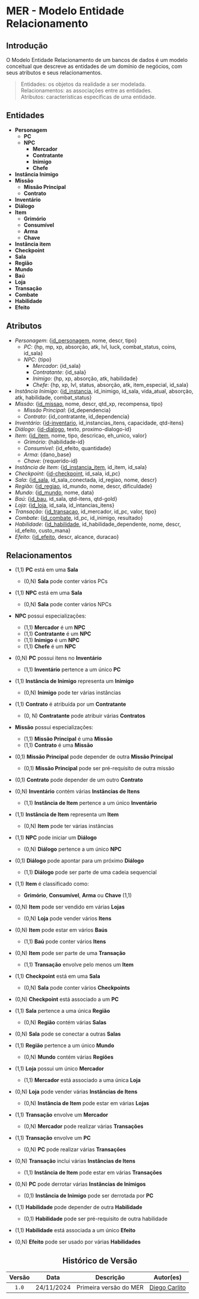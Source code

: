 # MER - Modelo Entidade Relacionamento

## Introdução

O Modelo Entidade Relacionamento de um bancos de dados é um modelo conceitual que descreve as entidades de um domínio de negócios, com seus atributos e seus relacionamentos.

> Entidades: os objetos da realidade a ser modelada.<br>
> Relacionamentos: as associações entre as entidades.<br>
> Atributos: características específicas de uma entidade.<br>


## Entidades

- **Personagem**
    - **PC**
    - **NPC**
        - **Mercador**
        - **Contratante**
        - **Inimigo**
        - **Chefe**
- **Instância Inimigo**
- **Missão**
    - **Missão Principal**
    - **Contrato**
- **Inventário**
- **Diálogo**
- **Item**
    - **Grimório**
    - **Consumível**
    - **Arma**
    - **Chave**
- **Instância item**
- **Checkpoint**
- **Sala**
- **Região**
- **Mundo**
- **Baú**
- **Loja**
- **Transação**
- **Combate**
- **Habilidade**
- **Efeito**

## Atributos

- *Personagem*: {<ins>id_personagem</ins>, nome, descr, tipo}
    - *PC*: {hp, mp, xp, absorção, atk, lvl, luck, combat_status, coins, id_sala}
    - *NPC*: {tipo}
        - *Mercador*: {id_sala}
        - *Contratante*: {id_sala}
        - *Inimigo*: {hp, xp, absorção, atk, habilidade}
        - *Chefe*: {hp, xp, lvl, status, absorção, atk, item_especial, id_sala}
- *Instância Inimigo*: {<ins>id_instancia</ins>, id_inimigo, id_sala, vida_atual, absorção, atk, habilidade, combat_status}
- *Missão*: {<ins>id_missao</ins>, nome, descr, qtd_xp, recompensa, tipo}
  - *Missão Principal*: {id_dependencia}
  - *Contrato*: {id_contratante, id_dependencia}
- *Inventário*: {<ins>id-inventario</ins>, id_instancias_itens, capacidade, qtd-itens}
- *Diálogo*: {<ins>id-dialogo</ins>, texto, proximo-dialogo-id}
- *Item*: {<ins>id_item</ins>, nome, tipo, descricao, eh_unico, valor}
  - *Grimório*: {habilidade-id}
  - *Consumível*: {id_efeito, quantidade}
  - *Arma*: {dano_base}
  - *Chave*: {requerido-id}
- *Instância de Item*: {<ins>id_instancia_item</ins>, id_item, id_sala}
- *Checkpoint*: {<ins>id-checkpoint</ins>, id_sala, id_pc}
- *Sala*: {<ins>id_sala</ins>, id_sala_conectada, id_regiao, nome, descr}
- *Região*: {<ins>id_regiao</ins>, id_mundo, nome, descr, dificuldade}
- *Mundo*: {<ins>id_mundo</ins>, nome, data}
- *Baú*: {<ins>id_bau</ins>, id_sala, qtd-itens, qtd-gold}
- *Loja*: {<ins>id_loja</ins>, id_sala, id_intancias_itens}
- *Transação*: {<ins>id_transacao</ins>, id_mercador, id_pc, valor, tipo}
- *Combate*: {<ins>id_combate</ins>, id_pc, id_inimigo, resultado}
- *Habilidade*: {<ins>id_habilidade</ins>, id_habilidade_dependente, nome, descr, id_efeito, custo_mana}
- *Efeito*: {<ins>id_efeito</ins>, descr, alcance, duracao}

## Relacionamentos

- (1,1) **PC** está em uma **Sala**  
  - (0,N) **Sala** pode conter vários PCs
- (1,1) **NPC** está em uma **Sala**  
  - (0,N) **Sala** pode conter vários NPCs
- **NPC** possui especializações:
  - (1,1) **Mercador** é um **NPC**
  - (1,1) **Contratante** é um **NPC**
  - (1,1) **Inimigo** é um **NPC**
  - (1,1) **Chefe** é um **NPC**
- (0,N) **PC** possui itens no **Inventário**  
  - (1,1) **Inventário** pertence a um único **PC**

- (1,1) **Instância de Inimigo** representa um **Inimigo**  
  - (0,N) **Inimigo** pode ter várias instâncias 

- (1,1) **Contrato** é atribuída por um **Contratante**  
  - (0, N) **Contratante** pode atribuir várias **Contratos**
- **Missão** possui especializações:
  - (1,1) **Missão Principal** é uma **Missão**
  - (1,1) **Contrato** é uma **Missão**
- (0,1) **Missão Principal** pode depender de outra **Missão Principal**  
  - (0,1) **Missão Principal** pode ser pré-requisito de outra missão
- (0,1) **Contrato** pode depender de um outro **Contrato**

- (0,N) **Inventário** contém várias **Instâncias de Itens**  
  - (1,1) **Instância de Item** pertence a um único **Inventário**
- (1,1) **Instância de Item** representa um **Item**  
  - (0,N) **Item** pode ter várias instâncias

- (1,1) **NPC** pode iniciar um **Diálogo**  
  - (0,N) **Diálogo** pertence a um único **NPC**
- (0,1) **Diálogo** pode apontar para um próximo **Diálogo**  
  - (1,1) **Diálogo** pode ser parte de uma cadeia sequencial

- (1,1) **Item** é classificado como:
  - **Grimório**, **Consumível**, **Arma** ou **Chave** (1,1)
- (0,N) **Item** pode ser vendido em várias **Lojas**  
  - (0,N) **Loja** pode vender vários **Itens**
- (0,N) **Item** pode estar em vários **Baús**  
  - (1,1) **Baú** pode conter vários **Itens**
- (0,N) **Item** pode ser parte de uma **Transação**  
  - (1,1) **Transação** envolve pelo menos um **Item**

- (1,1) **Checkpoint** está em uma **Sala**  
  - (0,N) **Sala** pode conter vários **Checkpoints**
- (0,N) **Checkpoint** está associado a um **PC**

- (1,1) **Sala** pertence a uma única **Região**  
  - (0,N) **Região** contém várias **Salas**
- (0,N) **Sala** pode se conectar a outras **Salas**

- (1,1) **Região** pertence a um único **Mundo**  
  - (0,N) **Mundo** contém várias **Regiões**

- (1,1) **Loja** possui um único **Mercador**  
  - (1,1) **Mercador** está associado a uma única **Loja**
- (0,N) **Loja** pode vender várias **Instâncias de Itens**  
  - (0,N) **Instância de Item** pode estar em várias **Lojas**

- (1,1) **Transação** envolve um **Mercador**  
  - (0,N) **Mercador** pode realizar várias **Transações**
- (1,1) **Transação** envolve um **PC**  
  - (0,N) **PC** pode realizar várias **Transações**
- (0,N) **Transação** inclui várias **Instâncias de Itens**  
  - (1,1) **Instância de Item** pode estar em várias **Transações**

- (0,N) **PC** pode derrotar várias **Instâncias de Inimigos**
  - (0,1) **Instância de Inimigo** pode ser derrotada por **PC**

- (1,1) **Habilidade** pode depender de outra **Habilidade**  
  - (0,1) **Habilidade** pode ser pré-requisito de outra habilidade
- (1,1) **Habilidade** está associada a um único **Efeito**

- (0,N) **Efeito** pode ser usado por várias **Habilidades**

<center>

## Histórico de Versão
| Versão | Data | Descrição | Autor(es) |
| :-: | :-: | :-: | :-: | 
| `1.0`  | 24/11/2024 | Primeira versão  do MER  | [Diego Carlito](https://github.com/DiegoCarlito) |

</center>
